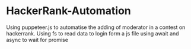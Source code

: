 # HackerRank-Automation
Using puppeteer.js to automatise the adding of moderator in a contest on hackerrank.
Using fs to read data to login form a js file
using await and async to wait for promise
